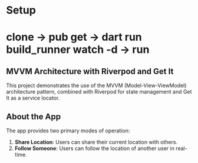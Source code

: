 # Setup
# clone -> pub get -> dart run build_runner watch -d -> run



## MVVM Architecture with Riverpod and Get It

This project demonstrates the use of the MVVM (Model-View-ViewModel) architecture pattern, combined with Riverpod for state management and Get It as a service locator.

## About the App

The app provides two primary modes of operation:

1. **Share Location**: Users can share their current location with others.
2. **Follow Someone**: Users can follow the location of another user in real-time.
